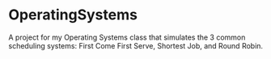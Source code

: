 # OperatingSystems
A project for my Operating Systems class that simulates the 3 common scheduling systems: First Come First Serve, Shortest Job,
and Round Robin.
